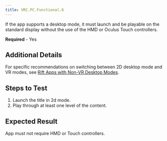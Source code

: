 ```yaml
---
title: VRC.PC.Functional.6
---
```


If the app supports a desktop mode, it must launch and be playable on the standard display without the use of the HMD or Oculus Touch controllers.

**Required** - Yes

## Additional Details

For specific recommendations on switching between 2D desktop mode and VR modes, see [Rift Apps with Non-VR Desktop Modes](/distribute/latest/concepts/publish-packaging-rift-desktopmode/).

## Steps to Test

1. Launch the title in 2d mode.
2. Play through at least one level of the content.


## Expected Result

App must not require HMD or Touch controllers.
